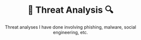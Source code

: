 <div align="center">

# 🔎 Threat Analysis 🔍
Threat analyses I have done involving phishing, malware, social engineering, etc.

